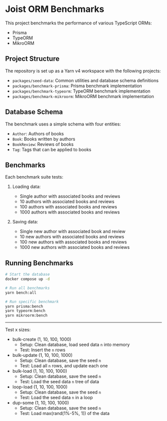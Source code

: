 # Joist ORM Benchmarks

This project benchmarks the performance of various TypeScript ORMs:

- Prisma
- TypeORM
- MikroORM

## Project Structure

The repository is set up as a Yarn v4 workspace with the following projects:

- `packages/seed-data`: Common utilities and database schema definitions
- `packages/benchmark-prisma`: Prisma benchmark implementation
- `packages/benchmark-typeorm`: TypeORM benchmark implementation
- `packages/benchmark-mikroorm`: MikroORM benchmark implementation

## Database Schema

The benchmark uses a simple schema with four entities:

- `Author`: Authors of books
- `Book`: Books written by authors
- `BookReview`: Reviews of books
- `Tag`: Tags that can be applied to books

## Benchmarks

Each benchmark suite tests:

1. Loading data:

   - Single author with associated books and reviews
   - 10 authors with associated books and reviews
   - 100 authors with associated books and reviews
   - 1000 authors with associated books and reviews

2. Saving data:
   - Single new author with associated book and review
   - 10 new authors with associated books and reviews
   - 100 new authors with associated books and reviews
   - 1000 new authors with associated books and reviews

## Running Benchmarks

```bash
# Start the database
docker compose up -d

# Run all benchmarks
yarn bench:all

# Run specific benchmark
yarn prisma:bench
yarn typeorm:bench
yarn mikroorm:bench
```

---

Test x sizes:

- bulk-create (1, 10, 100, 1000)
  - Setup: Clean database, load seed data `n` into memory
  - Test: Insert the `n` rows
- bulk-update (1, 10, 100, 1000)
  - Setup: Clean database, save the seed `n`
  - Test: Load all `n` rows, and update each one
- bulk-load (1, 10, 100, 1000)
  - Setup: Clean database, save the seed `n`
  - Test: Load the seed data `n` tree of data
- loop-load (1, 10, 100, 1000)
  - Setup: Clean database, save the seed `n`
  - Test: Load the seed data `n` in a loop
- dup-some (1, 10, 100, 1000)
  - Setup: Clean database, save the seed `n`
  - Test: Load max(rand(1%-5%, 1)) of the data
